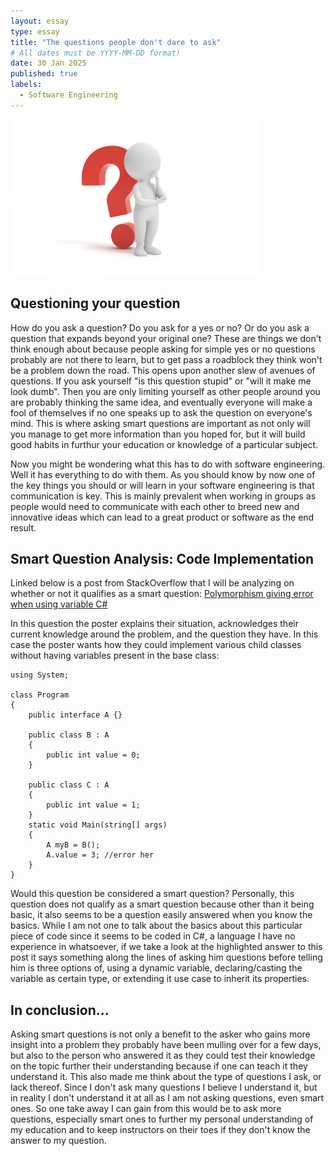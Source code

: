 ```yaml
---
layout: essay
type: essay
title: "The questions people don't dare to ask"
# All dates must be YYYY-MM-DD format!
date: 30 Jan 2025
published: true
labels:
  - Software Engineering
---
```


<img width="400px" class="rounded float-start pe-4" src="../img/markthequestionmarkguy.png">

## Questioning your question
How do you ask a question? Do you ask for a yes or no? Or do you ask a question that expands beyond your original one? These are things we don't think enough about because people asking for simple yes or no questions probably are not there to learn, but to get pass a roadblock they think won't be a problem down the road. This opens upon another slew of avenues of questions. If you ask yourself "is this question stupid" or "will it make me look dumb". Then you are only limiting yourself as other people around you are probably thinking the same idea, and eventually everyone will make a fool of themselves if no one speaks up to ask the question on everyone's mind. This is where asking smart questions are important as not only will you manage to get more information than you hoped for, but it will build good habits in furthur your education or knowledge of a particular subject.

Now you might be wondering what this has to do with software engineering. Well it has everything to do with them. As you should know by now one of the key things you should or will learn in your software engineering is that communication is key. This is mainly prevalent when working in groups as people would need to communicate with each other to breed new and innovative ideas which can lead to a great product or software as the end result. 

## Smart Question Analysis: Code Implementation
Linked below is a post from StackOverflow that I will be analyzing on whether or not it qualifies as a smart question:
[Polymorphism giving error when using variable C#](https://stackoverflow.com/questions/79401749/polymorphism-giving-error-when-using-variable-c-sharp)

In this question the poster explains their situation, acknowledges their current knowledge around the problem, and the question they have. In this case the poster wants how they could implement various child classes without having variables present in the base class:
```
using System;

class Program
{
    public interface A {}

    public class B : A
    {
        public int value = 0;
    }

    public class C : A
    {
        public int value = 1;
    }
    static void Main(string[] args)
    {
        A myB = B();
        A.value = 3; //error her
    }
}

```

Would this question be considered a smart question? Personally, this question does not qualify as a smart question because other than it being basic, it also seems to be a question easily answered when you know the basics. While I am not one to talk about the basics about this particular piece of code since it seems to be coded in C#, a language I have no experience in whatsoever, if we take a look at the highlighted answer to this post it says something along the lines of asking him questions before telling him is three options of, using a dynamic variable, declaring/casting the variable as certain type, or extending it use case to inherit its properties. 

## In conclusion...
Asking smart questions is not only a benefit to the asker who gains more insight into a problem they probably have been mulling over for a few days, but also to the person who answered it as they could test their knowledge on the topic further their understanding because if one can teach it they understand it. This also made me think about the type of questions I ask, or lack thereof. Since I don't ask many questions I believe I understand it, but in reality I don't understand it at all as I am not asking questions, even smart ones. So one take away I can gain from this would be to ask more questions, especially smart ones to further my personal understanding of my education and to keep instructors on their toes if they don't know the answer to my question.
